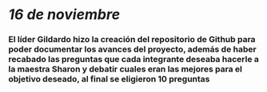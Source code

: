 # *16 de noviembre*

### El líder Gildardo hizo la creación del repositorio de Github para poder documentar los avances del proyecto, además de haber recabado las preguntas que cada integrante deseaba hacerle a la maestra Sharon y debatir cuales eran las mejores para el objetivo deseado, al final se eligieron 10 preguntas
